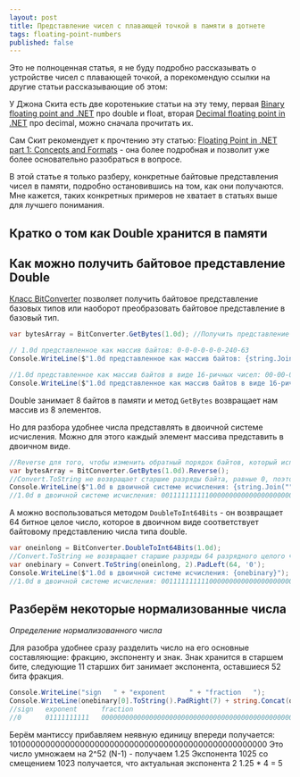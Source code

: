 ```yaml
---
layout: post
title: Представление чисел с плавающей точкой в памяти в дотнете
tags: floating-point-numbers
published: false
---
```


Это не полноценная статья, я не буду подробно рассказывать о устройстве чисел с плавающей точкой, а порекомендую ссылки на другие статьи рассказывающие об этом:

У Джона Скита есть две коротенькие статьи на эту тему, первая [Binary floating point and .NET](https://csharpindepth.com/Articles/FloatingPoint) про double и float, вторая [Decimal floating point in .NET](https://csharpindepth.com/Articles/Decimal) про decimal, можно сначала прочитать их.

Сам Скит рекомендует к прочтению эту статью: [Floating Point in .NET part 1: Concepts and Formats](https://www.extremeoptimization.com/resources/Articles/FPDotNetConceptsAndFormats.aspx) - она  более подробная и позволит уже более основательно разобраться в вопросе.

В этой статье я только разберу, конкретные байтовые представления чисел в памяти, подробно остановившись на том, как они получаются. Мне кажется, таких конкретных примеров не хватает в статьях выше для лучшего понимания.

## Кратко о том как Double хранится в памяти 



## Как можно получить байтовое представление Double
[Класс BitConverter](https://docs.microsoft.com/ru-ru/dotnet/api/system.bitconverter?view=netframework-4.8) позволяет получить байтовое представление базовых типов или наоборот преобразовать байтовое представление в базовый тип.

```csharp
var bytesArray = BitConverter.GetBytes(1.0d); //Получить представление 1 типа double в виде массива байт

// 1.0d представленное как массив байтов: 0-0-0-0-0-0-240-63
Console.WriteLine($"1.0d представленное как массив байтов: {string.Join("-", bytesArray)}"); 

//1.0d представленное как массив байтов в виде 16-ричных чисел: 00-00-00-00-00-00-F0-3F
Console.WriteLine($"1.0d представленное как массив байтов в виде 16-ричных чисел: {BitConverter.ToString(bytesArray)}"); 
```

Double занимает 8 байтов в памяти и метод `GetBytes` возвращает нам массив из 8 элементов.

Но для разбора удобнее числа представлять в двоичной системе исчисления. Можно для этого каждый элемент массива представить в двоичном виде.

```csharp
//Reverse для того, чтобы изменить обратный порядок байтов, который используется процессором, на прямой
var bytesArray = BitConverter.GetBytes(1.0d).Reverse();
//Convert.ToString не возвращает старшие разряды байта, равные 0, поэтому используем PadLeft
Console.WriteLine($"1.0d в двоичной системе исчисления: {string.Join("", bytesArray.Select(ba => Convert.ToString(ba, 2).PadLeft(8, '0')))}"); 
//1.0d в двоичной системе исчисления: 0011111111110000000000000000000000000000000000000000000000000000
```

А можно воспользоваться методом `DoubleToInt64Bits` - он возвращает 64 битное целое число, которое в двоичном виде соответствует байтовому представлению числа типа double.

```csharp
var oneinlong = BitConverter.DoubleToInt64Bits(1.0d);
//Convert.ToString не возвращает старшие разряды 64 разрядного целого числа, равные 0, поэтому используем PadLeft
var onebinary = Convert.ToString(oneinlong, 2).PadLeft(64, '0');
Console.WriteLine($"1.0d в двоичной системе исчисления: {onebinary}");
//1.0d в двоичной системе исчисления: 0011111111110000000000000000000000000000000000000000000000000000
```

## Разберём некоторые нормализованные числа

_Определение нормализованного числа_

Для разобра удобнее сразу разделить число на его основные составляющие: фракцию, экспоненту и знак. Знак хранится в старшем бите, следующие 11 старших бит занимает экспонента, оставшиеся 52 бита фракция.

```csharp
Console.WriteLine("sign   " + "exponent      " + "fraction   ");
Console.WriteLine(onebinary[0].ToString().PadRight(7) + string.Concat(onebinary.Skip(1).Take(11)).PadRight(14) + string.Concat(onebinary.Skip(12).Take(52)));
//sign   exponent      fraction   
//0      01111111111   0000000000000000000000000000000000000000000000000000
```

Берём мантиссу прибавляем неявную единицу впереди получается: 10100000000000000000000000000000000000000000000000000
Это число умножаем на 2^52 (N-1) - получаем 1.25
Экспонента 1025 со смещением 1023 получается, что актуальная экспонента 2
1.25 * 4 = 5
